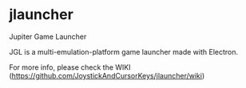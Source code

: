 # jlauncher
Jupiter Game Launcher

JGL is a multi-emulation-platform game launcher made with Electron.

For more info, please check the WIKI (https://github.com/JoystickAndCursorKeys/jlauncher/wiki)

